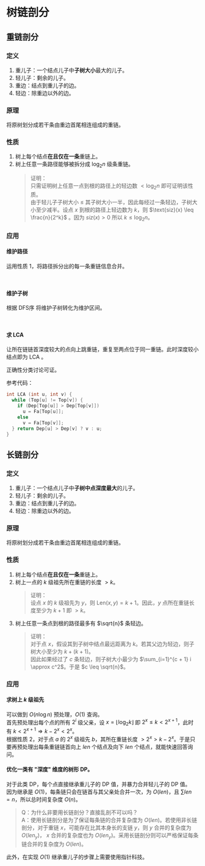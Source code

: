 # 树链剖分

## 重链剖分

### 定义

1. 重儿子：一个结点儿子中**子树大小**最大的儿子。
2. 轻儿子：剩余的儿子。
3. 重边：结点到重儿子的边。
4. 轻边：除重边以外的边。

### 原理

将原树划分成若干条由重边首尾相连组成的重链。

### 性质

1. 树上每个结点**在且仅在一条**重链上。
2. 树上任意一条路径能够被拆分成 $\log_2 n$ 级条重链。
   > 证明：  
   > 只需证明树上任意一点到根的路径上的轻边数 $< \log_2 n$ 即可证明该性质。  
   > 由于轻儿子子树大小 $\leq$ 其子树大小一半，因此每经过一条轻边，子树大小至少减半。设点 $x$ 到根的路径上轻边数为 $k$，则 $\text{siz}(x) \leq \frac{n}{2^k}$ 。因为 $siz(x) > 0$ 所以 $k \leq \log_2 n$。



### 应用

#### 维护路径

运用性质 $1$，将路径拆分出的每一条重链信息合并。

</br>

#### 维护子树

根据 DFS序 将维护子树转化为维护区间。

</br>

#### 求 $\text{LCA}$

让所在链链首深度较大的点向上跳重链，重复至两点位于同一重链。此时深度较小结点即为 $\text{LCA}$ 。

正确性分类讨论可证。

参考代码：

```cpp
int LCA (int u, int v) {
  while (Top[u] != Top[v]) {
    if (Dep[Top[u]] > Dep[Top[v]])
      u = Fa[Top[u]];
    else
      v = Fa[Top[v]];
  } return Dep[u] > Dep[v] ? v : u;
}
```

## 长链剖分

### 定义

1. 重儿子：一个结点儿子中**子树中点深度最大**的儿子。
2. 轻儿子：剩余的儿子。
3. 重边：结点到重儿子的边。
4. 轻边：除重边以外的边。

### 原理

将原树划分成若干条由重边首尾相连组成的重链。

### 性质

1. 树上每个结点**在且仅在一条**重链上。
2. 树上一点的 $k$ 级祖先所在重链的长度 $> k$。
   > 证明：  
   > 设点 $x$ 的 $k$ 级祖先为 $y$，则 $\text{Len}(x, y) = k + 1$。因此，$y$ 点所在重链长度至少为 $k + 1$ 即 $> k$。
3. 树上任意一条点到根的路径最多有 $\sqrt{n}$ 条轻边。
   > 证明：  
   > 对于点 $x$，假设其到子树中结点最远距离为 $k$。若其父边为轻边，则子树大小至少为 $k + (k + 1)$。  
   > 因此如果经过了 $c$ 条轻边，则子树大小最少为 $\sum_{i=1}^{c + 1} i \approx c^2$。于是 $c \leq \sqrt{n}$。

### 应用

#### 求树上 $k$ 级祖先

可以做到 $O(n \log n)$ 预处理，$O(1)$ 查询。  
首先预处理出每个点的所有 $2^i$ 级父亲，设 $x = \lfloor \log_2 k \rfloor$ 即 $2^x \leq k < 2^{x+1}$，此时有 $k < 2^{x+1} \Rightarrow k - 2^x < 2^x$。  
根据性质 $2$，对于点 $a$ 的 $2^x$ 级祖先 $b$，其所在重链长度 $> 2^x > k - 2^x$。于是只要再预处理出每条重链链首向上 $len$ 个结点及向下 $len$ 个结点，就能快速回答询问。

#### 优化一类有 "深度" 维度的树形 DP。

对于此类 DP，每个点直接继承重儿子的 DP 值，并暴力合并轻儿子的 DP 值。  
因为继承是 $O(1)$，每条链只会在链首与其父亲处合并一次，为 $O(len)$，且 $\sum len = n$，所以总时间复杂度 $O(n)$。

> Q：为什么非要用长链剖分？直接乱剖不可以吗？  
> A：使用长链剖分是为了保证每条链的合并复杂度为 $O(len)$。若使用非长链剖分，对于重链 $x$，可能存在比其本身长的支链 $y$，则 $y$ 合并的复杂度为 $O(len_y)$， $x$ 合并的复杂度也为 $O(len_y)$。采用长链剖分则可以严格保证每条链合并的复杂度为 $O(len)$。

此外，在实现 $O(1)$ 继承重儿子的步骤上需要使用指针科技。